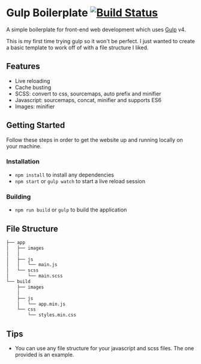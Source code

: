 # Gulp Boilerplate [![Build Status](https://travis-ci.com/LucasWinkler/gulp-boilerplate.svg?token=6xPTYyj9yJazuMpzepqi&branch=master)](https://travis-ci.com/LucasWinkler/gulp-boilerplate)

A simple boilerplate for front-end web development which uses [Gulp](https://gulpjs.com/) v4.

This is my first time trying gulp so it won't be perfect. I just wanted to create a basic template to work off of with a file structure I liked.

## Features

- Live reloading
- Cache busting
- SCSS: convert to css, sourcemaps, auto prefix and minifier
- Javascript: sourcemaps, concat, minifier and supports ES6
- Images: minifier

## Getting Started

Follow these steps in order to get the website up and running locally on your machine.

### Installation

- `npm install` to install any dependencies
- `npm start` or `gulp watch` to start a live reload session

### Building

- `npm run build` or `gulp` to build the application

## File Structure

```bash
├── app
│   ├── images
│	│
│   ├── js
│   │   └── main.js
│   └── scss
│       └── main.scss
└── build
	├── images
	│	
    ├── js
	│	└── app.min.js
	└── css
		└── styles.min.css
```

## Tips

- You can use any file structure for your javascript and scss files. The one provided is an example.
